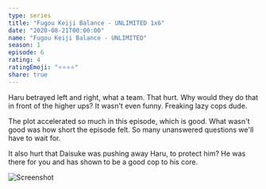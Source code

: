 ```yaml
---
type: series
title: "Fugou Keiji Balance - UNLIMITED 1x6"
date: "2020-08-21T00:00:00"
name: "Fugou Keiji Balance - UNLIMITED"
season: 1
episode: 6
rating: 4
ratingEmoji: "⭐️⭐️⭐️⭐️"
share: true
---
```


Haru betrayed left and right, what a team. That hurt. Why would they do that in front of the higher ups? It wasn't even funny. Freaking lazy cops dude.

The plot accelerated so much in this episode, which is good. What wasn't good was how short the episode felt. So many unanswered questions we'll have to wait for.

It also hurt that Daisuke was pushing away Haru, to protect him? He was there for you and has shown to be a good cop to his core.

![Screenshot](https://cldup.com/dOvcLxex5H.jpg)
